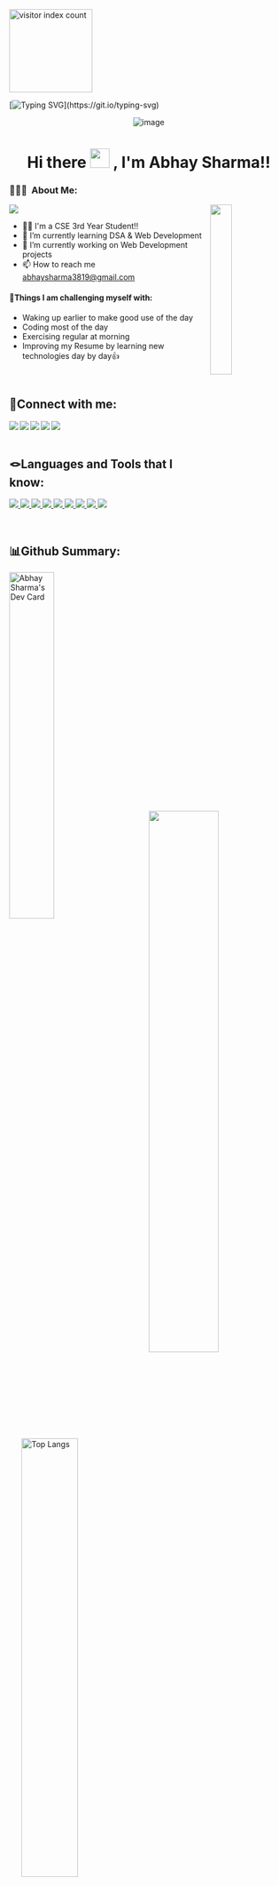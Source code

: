 <!-- index -->
<img width="150px" alt="visitor index count" src="https://profile-counter.glitch.me/abhay3819/count.svg" />

 
[![Typing SVG](https://readme-typing-svg.herokuapp.com?font=Dancing+Script&weight=500&size=30&duration=7000&pause=2000&color=F7C91B&width=700&lines=Hello+%2C+I'm+Abhay+Sharma+.+Thanks+for+visit+my+profile!)](https://git.io/typing-svg)


<div align="center">
   
![image](https://user-images.githubusercontent.com/31341013/214849505-86f91170-5fd9-461d-977e-61283fc1a10a.png)

</div>  

<h1 align="center"> Hi there <img src="https://media.giphy.com/media/hvRJCLFzcasrR4ia7z/giphy.gif" width="35px" height="35px"> , I'm Abhay Sharma!!</h1>
  
<h3> 👨🏻‍💻 &nbsp;About Me: </h3>
<img src="https://user-images.githubusercontent.com/73097560/115834477-dbab4500-a447-11eb-908a-139a6edaec5c.gif">
<a href="https://github.com/abhay3819"><img width="28%" height="auto" align="right" src="https://user-images.githubusercontent.com/76244600/130684066-fb0b5e47-6c93-469e-ba45-7cb62833b965.png" /></a>

- 🧑‍🎓  I'm a CSE 3rd Year Student!!
- 🎯 I’m currently learning DSA & Web Development
- 🔭 I’m currently working on Web Development projects
- 📫 How to reach me abhaysharma3819@gmail.com

#### 💪Things I am challenging myself with:
- Waking up earlier to make good use of the day
- Coding most of the day
- Exercising regular at morning
- Improving my Resume by learning new technologies day by day👍  

<br>

## 📲Connect with me:

<a href="#" target="blank" >
    <img align="left" src="https://img.shields.io/badge/Facebook-1DA1F2?style=for-the-badge&logo=facebook&logoColor=white"/>
  </a>
<a href="https://www.linkedin.com/in/abhay-sharma-584068257/" target="blank" >
  <img align="left"  src="https://img.shields.io/badge/LinkedIn-0077B5?style=for-the-badge&logo=linkedin&logoColor=white" />
  </a>
<a href="#" target="blank" >
    <img align="left" src="https://img.shields.io/badge/Twitter-1DA1F2?style=for-the-badge&logo=twitter&logoColor=white"/>
  </a>
  
<a href="#">
    <img align="left"  src="https://img.shields.io/badge/Instagram-E4405F?style=for-the-badge&logo=instagram&logoColor=white" />
  </a>
<a href="mailto:abhaysharma3819@gmail.com" target="_blank">
    <img align="left" src="https://img.shields.io/badge/Gmail-D14836?style=for-the-badge&logo=gmail&logoColor=white" />
  </a>

<br>
<br>

## 🪢Languages and Tools that I know:
<p align="left">  
<a href="#">
 <img  src="https://readme-components.vercel.app/api?component=logo&fill=black&logo=react&animation=spin&svgfill=15d8fe">  
 </a>
  <a href="#">
<img  src="https://readme-components.vercel.app/api?component=logo&fill=black&logo=Git&svgfill=8ed5fa">
</a>
 <a href="#">
 <img  src="https://readme-components.vercel.app/api?component=logo&fill=black&logo=node.js&svgfill=659b60">
</a>
<a href="#">
<img  src="https://readme-components.vercel.app/api?component=logo&fill=black&logo=cplusplus&svgfill=df5c43">  
</a>
<a href="#">
<img  src="https://readme-components.vercel.app/api?component=logo&fill=black&logo=HTML5&svgfill=cd6799">
</a>
<a href="#">
<img  src="https://readme-components.vercel.app/api?component=logo&fill=black&logo=javascript&svgfill=f6df1c">
</a>
<a href="#">
<img  src="https://readme-components.vercel.app/api?component=logo&fill=black&logo=CSS3&svgfill=028dd1">
</a>
<a href="#">
<img  src="https://readme-components.vercel.app/api?component=logo&fill=black&logo=github">
</a>
<a href="#">
<img  src="https://readme-components.vercel.app/api?component=logo&fill=black&logo=Bootstrap&svgfill=028dd1">
</a>   
</p>

<br>

## 📊Github Summary:
<p><a href="https://app.daily.dev/abhaysharma"><img width="40%" height="auto" align="left" src="https://api.daily.dev/devcards/e402ce5d35c54d479fdd9856627a719d.png?r=2ts" alt="Abhay Sharma's Dev Card"/></a></p>

<!-- <p><img align="right" height="200" width="43%" src="https://media.giphy.com/media/VTtANKl0beDFQRLDTh/giphy.gif"/> -->
<p><img align="right" height="auto" width="50%" src="https://media.giphy.com/media/juua9i2c2fA0AIp2iq/giphy.gif"/>

<!--<img align ="left" height="250" width="40%"  alt="Abhay's GitHub Stats" src="https://github-readme-stats.vercel.app/api?username=Abhay3819&show_icons=true&hide_border=true&theme=radical"/>&nbsp;</p> -->

<img align="right" height="auto" width="45%" alt="Top Langs" src="https://github-readme-stats.vercel.app/api/top-langs/?username=abhay3819&hide_border=true&theme=radical&layout=compact"/>

<a href="https://github.com/Abhay3819"><img  alt="Abhay's streak" width="50%"  src="https://github-readme-streak-stats.herokuapp.com/?user=Abhay3819&theme=black-ice&hide_border=true&theme=radical&layout=compact" /> </a></p>

 
[linkedin]: https://www.linkedin.com/in/abhay-sharma-584068257/
[Abhay3819's github stats]: https://github-readme-stats.vercel.app/api?username=Abhay3819
[top langs]: https://github-readme-stats.vercel.app/api/top-langs/?username=Abhay3819&layout=compact
[profile views]: https://komarev.com/ghpvc/?username=Abhay3819&color=brightgreen&style=flat-square

<br>
<hr>
<!--  <h1><p align ="center"> Design ❤️ By <img src="https://media.giphy.com/media/ObNTw8Uzwy6KQ/giphy.gif" width="25px"> Abhay Sharma!<img src="https://user-images.githubusercontent.com/76244600/130682427-5b987fe2-9a2e-4e08-9e59-b951a8e58a84.gif" width="25px"> I hope, you will like this Repo✌😍</p> </h1> -->
<!-- cat -->
<p align="center">
<img src="https://media.giphy.com/media/WUlplcMpOCEmTGBtBW/giphy.gif" width="100">
</p>

<!-- footer -->
<div align="center">
  <samp>
    <h3 align="center">
        ════ ⋆★⋆ ════
        <br>
        "Happy Coding 👨‍💻"
    </h3>
  </samp>
</div>

<br />
